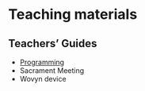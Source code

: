 # Teaching materials

## Teachers’ Guides

* [Programming](Programming.html)
* Sacrament Meeting
* Wovyn device

